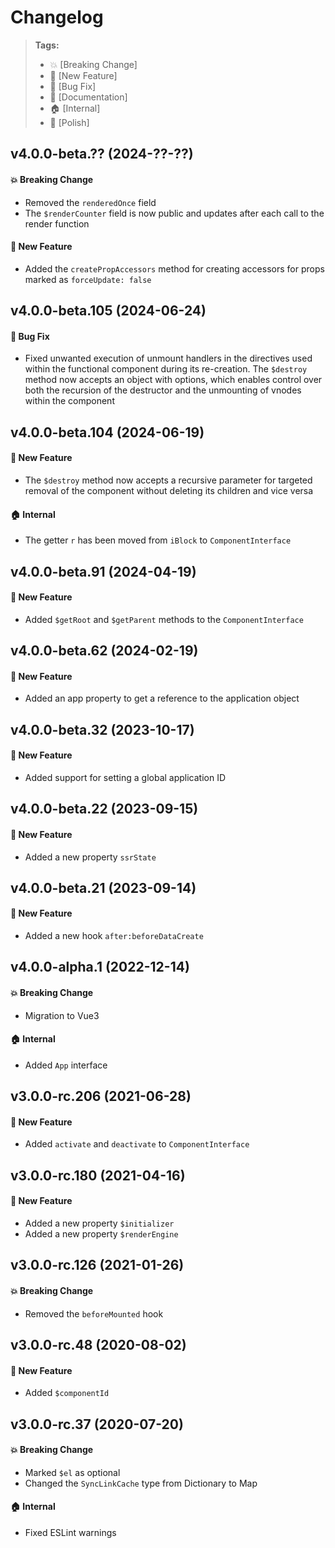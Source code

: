 Changelog
=========

> **Tags:**
> - :boom:       [Breaking Change]
> - :rocket:     [New Feature]
> - :bug:        [Bug Fix]
> - :memo:       [Documentation]
> - :house:      [Internal]
> - :nail_care:  [Polish]

## v4.0.0-beta.?? (2024-??-??)

#### :boom: Breaking Change

* Removed the `renderedOnce` field
* The `$renderCounter` field is now public and updates after each call to the render function

#### :rocket: New Feature

* Added the `createPropAccessors` method for creating accessors for props marked as `forceUpdate: false`

## v4.0.0-beta.105 (2024-06-24)

#### :bug: Bug Fix

* Fixed unwanted execution of unmount handlers in the directives used
  within the functional component during its re-creation.
  The `$destroy` method now accepts an object with options, which enables control over
  both the recursion of the destructor and the unmounting of vnodes
  within the component

## v4.0.0-beta.104 (2024-06-19)

#### :rocket: New Feature

* The `$destroy` method now accepts a recursive parameter for targeted removal
  of the component without deleting its children and vice versa

#### :house: Internal

* The getter `r` has been moved from `iBlock` to `ComponentInterface`

## v4.0.0-beta.91 (2024-04-19)

#### :rocket: New Feature

* Added `$getRoot` and `$getParent` methods to the `ComponentInterface`

## v4.0.0-beta.62 (2024-02-19)

#### :rocket: New Feature

* Added an app property to get a reference to the application object

## v4.0.0-beta.32 (2023-10-17)

#### :rocket: New Feature

* Added support for setting a global application ID

## v4.0.0-beta.22 (2023-09-15)

#### :rocket: New Feature

* Added a new property `ssrState`

## v4.0.0-beta.21 (2023-09-14)

#### :rocket: New Feature

* Added a new hook `after:beforeDataCreate`

## v4.0.0-alpha.1 (2022-12-14)

#### :boom: Breaking Change

* Migration to Vue3

#### :house: Internal

* Added `App` interface

## v3.0.0-rc.206 (2021-06-28)

#### :rocket: New Feature

* Added `activate` and `deactivate` to `ComponentInterface`

## v3.0.0-rc.180 (2021-04-16)

#### :rocket: New Feature

* Added a new property `$initializer`
* Added a new property `$renderEngine`

## v3.0.0-rc.126 (2021-01-26)

#### :boom: Breaking Change

* Removed the `beforeMounted` hook

## v3.0.0-rc.48 (2020-08-02)

#### :rocket: New Feature

* Added `$componentId`

## v3.0.0-rc.37 (2020-07-20)

#### :boom: Breaking Change

* Marked `$el` as optional
* Changed the `SyncLinkCache` type from Dictionary to Map

#### :house: Internal

* Fixed ESLint warnings
